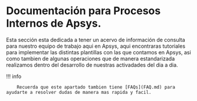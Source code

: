 # Documentación para Procesos Internos de Apsys.

Esta sección esta dedicada a tener un acervo de información de consulta para nuestro equipo de trabajo aqui en Apsys, aqui encontraras tutoriales para implementar las distintas plantillas con las que contamos en Apsys, asi como tambien de algunas operaciones que de manera estandarizada realizamos dentro del desarrollo de  nuestras activadades del
dia a dia.

!!! info

        Recuerda que este apartado tambien tiene [FAQs](FAQ.md) para ayudarte a resolver dudas de manera mas rapida y facil.